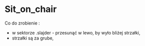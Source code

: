 # Sit_on_chair
Co do zrobienie :

- w sektorze .slajder - przesunąć w lewo, by wyło bliżej strzałki,
- strzałki są za grube,
